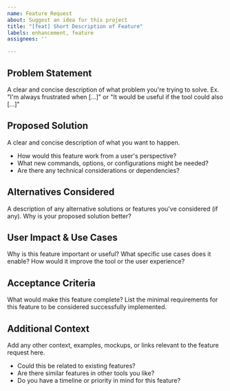 ```yaml
---
name: Feature Request
about: Suggest an idea for this project
title: "[feat] Short Description of Feature"
labels: enhancement, feature
assignees: ''

---
```


## Problem Statement

A clear and concise description of what problem you're trying to solve. Ex. "I'm always frustrated when [...]" or "It would be useful if the tool could also [...]"

## Proposed Solution

A clear and concise description of what you want to happen.

- How would this feature work from a user's perspective?
- What new commands, options, or configurations might be needed?
- Are there any technical considerations or dependencies?

## Alternatives Considered

A description of any alternative solutions or features you've considered (if any). Why is your proposed solution better?

## User Impact & Use Cases

Why is this feature important or useful? What specific use cases does it enable? How would it improve the tool or the user experience?

## Acceptance Criteria

What would make this feature complete? List the minimal requirements for this feature to be considered successfully implemented.

## Additional Context

Add any other context, examples, mockups, or links relevant to the feature request here.

- Could this be related to existing features?
- Are there similar features in other tools you like?
- Do you have a timeline or priority in mind for this feature?
